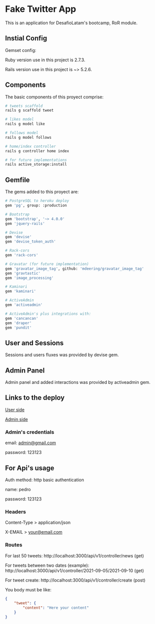 # Fake Twitter App

This is an application for DesafioLatam's bootcamp, RoR module.

## Instial Config

Gemset config: 

Ruby version use in this project is 2.7.3.

Rails version use in this project is ~> 5.2.6.

## Components

The basic components of this proyect comprise:

```bash
# tweets scaffold
rails g scaffold tweet
```
```bash
# likes model
rails g model like
```
```bash
# follows model
rails g model follows
```
```bash
# home/index controller
rails g controller home index
```

```bash
# for future implementations
rails active_storage:install
```

## Gemfile

The gems added to this proyect are:

```bash
# PostgreSQL to heroku deploy
gem 'pg', group: :production
```

```bash
# Bootstrap
gem 'bootstrap', '~> 4.0.0'
gem 'jquery-rails'
```

```bash
# Devise
gem 'devise'
gem 'devise_token_auth'
```

```bash
# Rack-cors
gem 'rack-cors'
```

```bash
# Gravatar (for future implementation)
gem 'gravatar_image_tag', github: 'mdeering/gravatar_image_tag'
gem 'gravtastic'
gem 'image_processing'
```

```bash
# Kaminari
gem 'kaminari'
```

```bash
# ActiveAdmin
gem 'activeadmin'
```

```bash
# ActiveAdmin's plus integrations with:
gem 'cancancan'
gem 'draper'
gem 'pundit'

```

## User and Sessions

Sessions and users fluxes was provided by devise gem.

## Admin Panel

Admin panel and added interactions was provided by activeadmin gem.

## Links to the deploy
[User side](https://quiet-garden-33176.herokuapp.com/)

[Admin side](https://quiet-garden-33176.herokuapp.com/admin)

### Admin's credentials
email: admin@gmail.com

password: 123123

## For Api's usage
Auth method: http basic authentication

name: pedro

password: 123123

### Headers

Content-Type > application/json

X-EMAIL > your@email.com

### Routes

For last 50 tweets: http://localhost:3000/api/v1/controller/news (get)

For tweets between two dates (example): http://localhost:3000/api/v1/controller/2021-09-05/2021-09-10 (get)

For tweet create: http://localhost:3000/api/v1/controller/create (post)

You body must be like: 

```json
{
    "tweet": {
        "content": "Here your content"
    }
}
```
